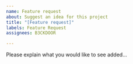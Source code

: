 ```yaml
---
name: Feature request
about: Suggest an idea for this project
title: "[Feature request]"
labels: Feature Request
assignees: B3CKDOOR

---
```


Please explain what you would like to see added...
